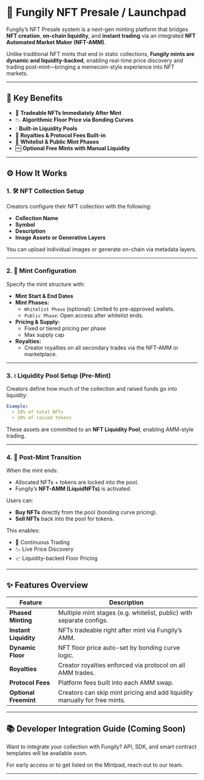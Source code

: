 
# 🧬 Fungily NFT Presale / Launchpad

Fungily’s NFT Presale system is a next-gen minting platform that bridges **NFT creation**, **on-chain liquidity**, and **instant trading** via an integrated **NFT Automated Market Maker (NFT-AMM)**.

Unlike traditional NFT mints that end in static collections, **Fungily mints are dynamic and liquidity-backed**, enabling real-time price discovery and trading post-mint—bringing a memecoin-style experience into NFT markets.

---

## 🚀 Key Benefits

- 🔁 **Tradeable NFTs Immediately After Mint**
- 📉 **Algorithmic Floor Price via Bonding Curves**
- 💧 **Built-in Liquidity Pools**
- 🧱 **Royalties & Protocol Fees Built-in**
- 🎯 **Whitelist & Public Mint Phases**
- 🆓 **Optional Free Mints with Manual Liquidity**

---

## ⚙️ How It Works

### 1. 🛠 NFT Collection Setup

Creators configure their NFT collection with the following:

- **Collection Name**
- **Symbol**
- **Description**
- **Image Assets or Generative Layers**

You can upload individual images or generate on-chain via metadata layers.

---

### 2. 🧾 Mint Configuration

Specify the mint structure with:

- **Mint Start & End Dates**
- **Mint Phases:**
  - `Whitelist Phase` (optional): Limited to pre-approved wallets.
  - `Public Phase`: Open access after whitelist ends.
- **Pricing & Supply:**
  - Fixed or tiered pricing per phase
  - Max supply cap
- **Royalties:**
  - Creator royalties on all secondary trades via the NFT-AMM or marketplace.

---

### 3. 💧 Liquidity Pool Setup (Pre-Mint)

Creators define how much of the collection and raised funds go into liquidity:

```yaml
Example:
  - 10% of total NFTs
  - 20% of raised tokens
```

These assets are committed to an **NFT Liquidity Pool**, enabling AMM-style trading.

---

### 4. 🔁 Post-Mint Transition

When the mint ends:

- Allocated NFTs + tokens are locked into the pool.
- Fungily’s **NFT-AMM (LiquidNFTs)** is activated.

Users can:

- **Buy NFTs** directly from the pool (bonding curve pricing).
- **Sell NFTs** back into the pool for tokens.

This enables:

- 🔄 Continuous Trading
- 📉 Live Price Discovery
- 📈 Liquidity-backed Floor Pricing

---

## ✨ Features Overview

| Feature               | Description                                                                 |
|-----------------------|-----------------------------------------------------------------------------|
| **Phased Minting**    | Multiple mint stages (e.g. whitelist, public) with separate configs.        |
| **Instant Liquidity** | NFTs tradeable right after mint via Fungily’s AMM.                          |
| **Dynamic Floor**     | NFT floor price auto-set by bonding curve logic.                            |
| **Royalties**         | Creator royalties enforced via protocol on all AMM trades.                  |
| **Protocol Fees**     | Platform fees built into each AMM swap.                                     |
| **Optional Freemint** | Creators can skip mint pricing and add liquidity manually for free mints.   |

---

## 📚 Developer Integration Guide (Coming Soon)

Want to integrate your collection with Fungily? API, SDK, and smart contract templates will be available soon.

For early access or to get listed on the Mintpad, reach out to our team.

---



